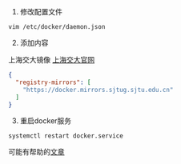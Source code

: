 1. 修改配置文件
```shell
vim /etc/docker/daemon.json
```

2. 添加内容

上海交大镜像
[上海交大官网](https://mirrors.sjtug.sjtu.edu.cn/docs/docker-registry)

```json
{
  "registry-mirrors": [
    "https://docker.mirrors.sjtug.sjtu.edu.cn"
  ]
}
```

3. 重启docker服务
```shell
systemctl restart docker.service
```

可能有帮助的[文章](https://cloud.tencent.com/developer/article/1806455)